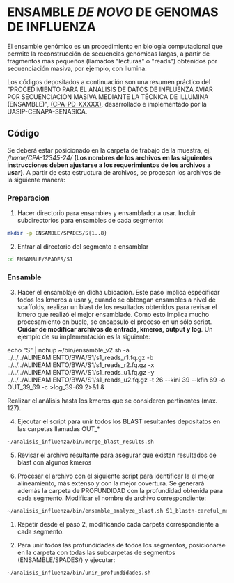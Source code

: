 # ENSAMBLE *DE NOVO* DE GENOMAS DE INFLUENZA 

El ensamble genómico es un procedimiento en biología computacional que permite la reconstrucción de secuencias genómicas largas, a partir de fragmentos más pequeños (llamados "lecturas" o "reads") obtenidos por secuenciación masiva, por ejemplo, con Ilumina. 

Los códigos depositados a continuación son una resumen práctico del "PROCEDIMIENTO PARA EL ANALISIS DE DATOS DE INFLUENZA AVIAR POR SECUENCIACIÓN MASIVA MEDIANTE LA TÉCNICA DE ILLUMINA  
 (ENSAMBLE)", <ins>(CPA-PD-XXXXX)</ins>, desarrollado e implementado por la UASIP-CENAPA-SENASICA.

 ## Código
Se deberá estar posicionado en la carpeta de trabajo de la muestra, ej. */home/CPA-12345-24/* **(Los nombres de los archivos en las siguientes instrucciones deben ajustarse a los requerimientos de los archivos a usar)**. A partir de esta estructura de archivos, se procesan los archivos de la siguiente manera:

### Preparacion
1. Hacer directorio para ensambles y ensamblador a usar. Incluir subdirectorios para ensambles de cada segmento:
```bash
mkdir -p ENSAMBLE/SPADES/S{1..8}
```

2. Entrar al directorio del segmento a ensamblar
```bash
cd ENSAMBLE/SPADES/S1
```
### Ensamble
3. Hacer el ensamblaje en dicha ubicación. Este paso implica especificar todos los kmeros a usar y, cuando se obtengan ensambles a nivel de scaffolds, realizar un blast de los resultados obtenidos para revisar el kmero que realizó el mejor ensamblade. Como esto implica mucho procesamiento en bucle, se encapsuló el proceso en un sólo script. **Cuidar de modificar archivos de entrada, kmeros, output y log**. Un ejemplo de su implementación es la siguiente:

echo "S" | nohup ~/bin/ensamble_v2.sh -a ../../../ALINEAMIENTO/BWA/S1/s1_reads_r1.fq.gz -b ../../../ALINEAMIENTO/BWA/S1/s1_reads_r2.fq.gz -x ../../../ALINEAMIENTO/BWA/S1/s1_reads_u1.fq.gz -y ../../../ALINEAMIENTO/BWA/S1/s1_reads_u2.fq.gz -t 26 --kini 39 --kfin 69 -o OUT_39_69 -c >log_39-69 2>&1 &

Realizar el análisis hasta los kmeros que se consideren pertinentes (max. 127).

4. Ejecutar el script para unir todos los BLAST resultantes depositatos en las carpetas llamadas OUT_*
```bash
~/analisis_influenza/bin/merge_blast_results.sh
```
5. Revisar el archivo resultante para asegurar que existan resultados de blast con algunos kmeros

6. Procesar el archivo con el siguiente script para identificar la el mejor alineamiento, más extenso y con la mejor covertura. Se generará además la carpeta de PROFUNDIDAD con la profundidad obtenida para cada segmento. Modificar el nombre de archivo correspondiente:
```bash
~/analisis_influenza/bin/ensamble_analyze_blast.sh S1_blastn-careful_merged.txt
```

1. Repetir desde el paso 2, modificando cada carpeta correspondiente a cada segmento.

2.  Para unir todos las profundidades de todos los segmentos, posicionarse en la carpeta con todas las subcarpetas de segmentos (ENSAMBLE/SPADES/) y ejecutar:
```bash
~/analisis_influenza/bin/unir_profundidades.sh
```
   
